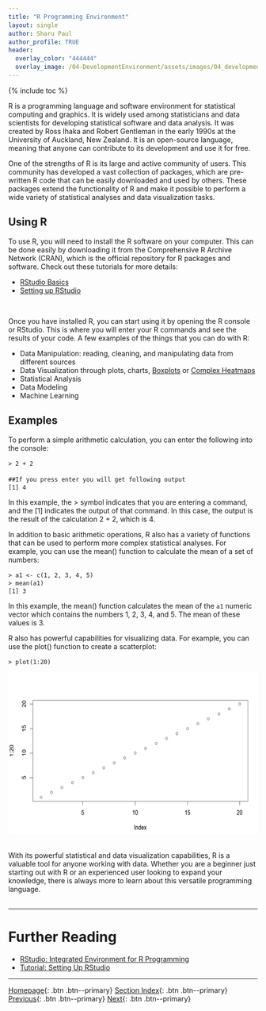 ```yaml
---
title: "R Programming Environment"
layout: single
author: Sharu Paul
author_profile: TRUE
header:
  overlay_color: "444444"
  overlay_image: /04-DevelopmentEnvironment/assets/images/04_development_envir_banner.png
---
```


{% include toc %}

R is a programming language and software environment for statistical computing and graphics. It is widely used among statisticians and data scientists for developing statistical software and data analysis. It was created by Ross Ihaka and Robert Gentleman in the early 1990s at the University of Auckland, New Zealand. It is an open-source language, meaning that anyone can contribute to its development and use it for free. <br>

One of the strengths of R is its large and active community of users. This community has developed a vast collection of packages, which are pre-written R code that can be easily downloaded and used by others. These packages extend the functionality of R and make it possible to perform a wide variety of statistical analyses and data visualization tasks. <br>

## Using R
To use R, you will need to install the R software on your computer. This can be done easily by downloading it from the Comprehensive R Archive Network (CRAN), which is the official repository for R packages and software. Check out these tutorials for more details:
* <a href="https://datascience.101workbook.org/04-DevelopmentEnvironment/03A-rstudio-basics" target="_blank">RStudio Basics</a>
* <a href="https://datascience.101workbook.org/04-DevelopmentEnvironment/03B-tutorial-setting-up-rstudio" target="_blank">Setting up RStudio</a>
<br>

Once you have installed R, you can start using it by opening the R console or RStudio. This is where you will enter your R commands and see the results of your code. A few examples of the things that you can do with R: <br>
* Data Manipulation: reading, cleaning, and manipulating data from different sources
* Data Visualization through plots, charts, <a href="https://datascience.101workbook.org/08-DataVisualization/02-GRAPHS/03-R/03-rstudio-tutorial-box-plot" target="_blank">Boxplots</a> or <a href="https://datascience.101workbook.org/08-DataVisualization/02-GRAPHS/03-R/05-rstudio-tutorial-ComplexHeatmap" target="_blank">Complex Heatmaps</a>
* Statistical Analysis
* Data Modeling
* Machine Learning



## Examples
To perform a simple arithmetic calculation, you can enter the following into the console: 

```
> 2 + 2

##If you press enter you will get following output
[1] 4
```
In this example, the > symbol indicates that you are entering a command, and the [1] indicates the output of that command. In this case, the output is the result of the calculation 2 + 2, which is 4.

In addition to basic arithmetic operations, R also has a variety of functions that can be used to perform more complex statistical analyses. For example, you can use the mean() function to calculate the mean of a set of numbers:

```
> a1 <- c(1, 2, 3, 4, 5)
> mean(a1)
[1] 3
```
In this example, the mean() function calculates the mean of the `a1` numeric vector which contains the numbers 1, 2, 3, 4, and 5. The mean of these values is 3.

R also has powerful capabilities for visualizing data. For example, you can use the plot() function to create a scatterplot:

```
> plot(1:20)
```

![R_plot](assets/images/R_plot.png) <br>
 <br>

 With its powerful statistical and data visualization capabilities, R is a valuable tool for anyone working with data. Whether you are a beginner just starting out with R or an experienced user looking to expand your knowledge, there is always more to learn about this versatile programming language. <br>
<br>


___
# Further Reading
* [RStudio: Integrated Environment for R Programming](03A-rstudio-basics)
* [Tutorial: Setting Up RStudio](03B-tutorial-setting-up-rstudio)

___

[Homepage](../index.md){: .btn  .btn--primary}
[Section Index](00-DevelopmentEnvironment-LandingPage){: .btn  .btn--primary}
[Previous](02C-pycharm-ide){: .btn  .btn--primary}
[Next](03A-rstudio-basics){: .btn  .btn--primary}

